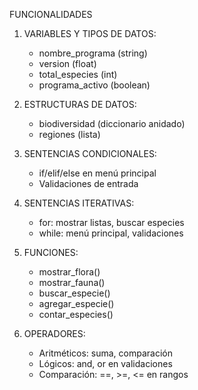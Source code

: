 FUNCIONALIDADES

1. VARIABLES Y TIPOS DE DATOS:
   - nombre_programa (string)
   - version (float)
   - total_especies (int)
   - programa_activo (boolean)

2. ESTRUCTURAS DE DATOS:
   - biodiversidad (diccionario anidado)
   - regiones (lista)

3. SENTENCIAS CONDICIONALES:
   - if/elif/else en menú principal
   - Validaciones de entrada

4. SENTENCIAS ITERATIVAS:
   - for: mostrar listas, buscar especies
   - while: menú principal, validaciones

5. FUNCIONES:
   - mostrar_flora()
   - mostrar_fauna()
   - buscar_especie()
   - agregar_especie()
   - contar_especies()

6. OPERADORES:
   - Aritméticos: suma, comparación
   - Lógicos: and, or en validaciones
   - Comparación: ==, >=, <= en rangos

